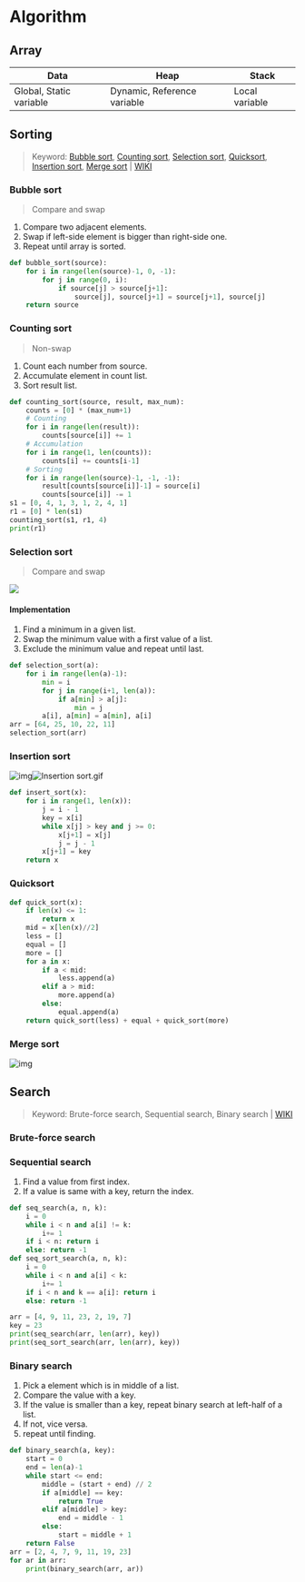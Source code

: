 # Algorithm

## Array

| Data                    | Heap                        | Stack          |
| ----------------------- | --------------------------- | -------------- |
| Global, Static variable | Dynamic, Reference variable | Local variable |



## Sorting

> Keyword: [Bubble sort](#bubble-sort), [Counting sort](#counting-sort), [Selection sort](#selection-sort), [Quicksort](#quicksort), [Insertion sort](#insertion-sort), [Merge sort](#merge-sort) | [WIKI](https://en.wikipedia.org/wiki/Sorting_algorithm)



### Bubble sort

> Compare and swap

1. Compare two adjacent elements.
2. Swap if left-side element is bigger than right-side one.
3. Repeat until array is sorted.

```python
def bubble_sort(source):
    for i in range(len(source)-1, 0, -1):
        for j in range(0, i):
            if source[j] > source[j+1]:
                source[j], source[j+1] = source[j+1], source[j]
    return source
```



### Counting sort

> Non-swap

1. Count each number from source.
2. Accumulate element in count list.
3. Sort result list.

```python
def counting_sort(source, result, max_num):
    counts = [0] * (max_num+1)
    # Counting
    for i in range(len(result)):
        counts[source[i]] += 1
    # Accumulation
    for i in range(1, len(counts)):
        counts[i] += counts[i-1]
    # Sorting
    for i in range(len(source)-1, -1, -1):
        result[counts[source[i]]-1] = source[i]
        counts[source[i]] -= 1
s1 = [0, 4, 1, 3, 1, 2, 4, 1]
r1 = [0] * len(s1)
counting_sort(s1, r1, 4)
print(r1)
```



### Selection sort

> Compare and swap

![](https://upload.wikimedia.org/wikipedia/commons/9/94/Selection-Sort-Animation.gif)



#### Implementation

1. Find a minimum in a given list.
2. Swap the minimum value with a first value of a list.
3. Exclude the minimum value and repeat until last.

```python
def selection_sort(a):
    for i in range(len(a)-1):
        min = i
        for j in range(i+1, len(a)):
            if a[min] > a[j]:
                min = j
        a[i], a[min] = a[min], a[i]
arr = [64, 25, 10, 22, 11]
selection_sort(arr)
```





### Insertion sort

![img](https://upload.wikimedia.org/wikipedia/commons/e/ea/Insertion_sort_001.PNG)![Insertion sort.gif](https://upload.wikimedia.org/wikipedia/commons/4/42/Insertion_sort.gif)

```python
def insert_sort(x):
	for i in range(1, len(x)):
		j = i - 1
		key = x[i]
		while x[j] > key and j >= 0:
			x[j+1] = x[j]
			j = j - 1
		x[j+1] = key
	return x
```



### Quicksort

```python
def quick_sort(x):
    if len(x) <= 1:
        return x
    mid = x[len(x)//2]
    less = []
    equal = []
    more = []
    for a in x:
        if a < mid:
            less.append(a)
        elif a > mid:
            more.append(a)
        else:
            equal.append(a)
    return quick_sort(less) + equal + quick_sort(more)
```



### Merge sort

![img](https://upload.wikimedia.org/wikipedia/commons/c/cc/Merge-sort-example-300px.gif)



## Search

> Keyword: Brute-force search, Sequential search, Binary search | [WIKI](https://en.wikipedia.org/wiki/Search_algorithm)

### Brute-force search

### Sequential search

1. Find a value from first index.
2. If a value is same with a key, return the index.

```python
def seq_search(a, n, k):
    i = 0
    while i < n and a[i] != k:
        i+= 1
    if i < n: return i
    else: return -1
def seq_sort_search(a, n, k):
    i = 0
    while i < n and a[i] < k:
        i+= 1
    if i < n and k == a[i]: return i
    else: return -1

arr = [4, 9, 11, 23, 2, 19, 7]
key = 23
print(seq_search(arr, len(arr), key))
print(seq_sort_search(arr, len(arr), key))
```



### Binary search

1. Pick a element which is in middle of a list.
2. Compare the value with a key.
3. If the value is smaller than a key, repeat binary search at left-half of a list.
4. If not, vice versa.
5. repeat until finding.

```python
def binary_search(a, key):
    start = 0
    end = len(a)-1
    while start <= end:
        middle = (start + end) // 2
        if a[middle] == key:
            return True
        elif a[middle] > key:
            end = middle - 1
        else:
            start = middle + 1
    return False
arr = [2, 4, 7, 9, 11, 19, 23]
for ar in arr:
    print(binary_search(arr, ar))
```



